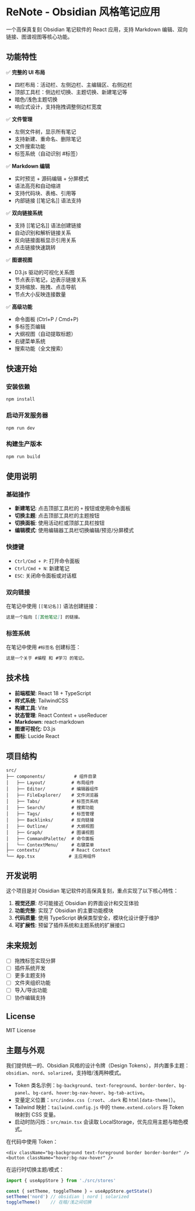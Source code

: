 # ReNote - Obsidian 风格笔记应用

一个高保真复刻 Obsidian 笔记软件的 React 应用，支持 Markdown 编辑、双向链接、图谱视图等核心功能。

## 功能特性

✅ **完整的 UI 布局**
- 四栏布局：活动栏、左侧边栏、主编辑区、右侧边栏
- 顶部工具栏：侧边栏切换、主题切换、新建笔记等
- 暗色/浅色主题切换
- 响应式设计，支持拖拽调整侧边栏宽度

✅ **文件管理**
- 左侧文件树，显示所有笔记
- 支持新建、重命名、删除笔记
- 文件搜索功能
- 标签系统（自动识别 #标签）

✅ **Markdown 编辑**
- 实时预览 + 源码编辑 + 分屏模式
- 语法高亮和自动缩进
- 支持代码块、表格、引用等
- 内部链接 [[笔记名]] 语法支持

✅ **双向链接系统**
- 支持 [[笔记名]] 语法创建链接
- 自动识别和解析链接关系
- 反向链接面板显示引用关系
- 点击链接快速跳转

✅ **图谱视图**
- D3.js 驱动的可视化关系图
- 节点表示笔记，边表示链接关系
- 支持缩放、拖拽、点击导航
- 节点大小反映连接数量

✅ **高级功能**
- 命令面板 (Ctrl+P / Cmd+P)
- 多标签页编辑
- 大纲视图（自动提取标题）
- 右键菜单系统
- 搜索功能（全文搜索）

## 快速开始

### 安装依赖
```bash
npm install
```

### 启动开发服务器
```bash
npm run dev
```

### 构建生产版本
```bash
npm run build
```

## 使用说明

### 基础操作
- **新建笔记**: 点击顶部工具栏的 `+` 按钮或使用命令面板
- **切换主题**: 点击顶部工具栏的主题按钮
- **切换面板**: 使用活动栏或顶部工具栏按钮
- **编辑模式**: 使用编辑器工具栏切换编辑/预览/分屏模式

### 快捷键
- `Ctrl/Cmd + P`: 打开命令面板
- `Ctrl/Cmd + N`: 新建笔记
- `ESC`: 关闭命令面板或对话框

### 双向链接
在笔记中使用 `[[笔记名]]` 语法创建链接：
```markdown
这是一个指向 [[其他笔记]] 的链接。
```

### 标签系统
在笔记中使用 `#标签名` 创建标签：
```markdown
这是一个关于 #编程 和 #学习 的笔记。
```

## 技术栈

- **前端框架**: React 18 + TypeScript
- **样式系统**: TailwindCSS
- **构建工具**: Vite
- **状态管理**: React Context + useReducer
- **Markdown**: react-markdown
- **图谱可视化**: D3.js
- **图标**: Lucide React

## 项目结构

```
src/
├── components/           # 组件目录
│   ├── Layout/          # 布局组件
│   ├── Editor/          # 编辑器组件
│   ├── FileExplorer/    # 文件浏览器
│   ├── Tabs/            # 标签页系统
│   ├── Search/          # 搜索功能
│   ├── Tags/            # 标签管理
│   ├── Backlinks/       # 反向链接
│   ├── Outline/         # 大纲视图
│   ├── Graph/           # 图谱视图
│   ├── CommandPalette/  # 命令面板
│   └── ContextMenu/     # 右键菜单
├── contexts/            # React Context
└── App.tsx             # 主应用组件
```

## 开发说明

这个项目是对 Obsidian 笔记软件的高保真复刻，重点实现了以下核心特性：

1. **视觉还原**: 尽可能接近 Obsidian 的界面设计和交互体验
2. **功能完整**: 实现了 Obsidian 的主要功能模块
3. **代码质量**: 使用 TypeScript 确保类型安全，模块化设计便于维护
4. **可扩展性**: 预留了插件系统和主题系统的扩展接口

## 未来规划

- [ ] 拖拽标签实现分屏
- [ ] 插件系统开发
- [ ] 更多主题支持
- [ ] 文件夹组织功能
- [ ] 导入/导出功能
- [ ] 协作编辑支持

## License

MIT License

## 主题与外观

我们提供统一的、Obsidian 风格的设计令牌（Design Tokens），并内置多主题：`obsidian`、`nord`、`solarized`，支持暗/浅两种模式。

- Token 类名示例：`bg-background`、`text-foreground`、`border-border`、`bg-panel`、`bg-card`、`hover:bg-nav-hover`、`bg-tab-active`。
- 变量定义位置：`src/index.css`（`:root`、`.dark` 和 `html[data-theme]`）。
- Tailwind 映射：`tailwind.config.js` 中的 `theme.extend.colors` 将 Token 映射到 CSS 变量。
- 启动时防闪烁：`src/main.tsx` 会读取 LocalStorage，优先应用主题与暗色模式。

在代码中使用 Token：
```tsx
<div className="bg-background text-foreground border border-border" />
<button className="hover:bg-nav-hover" />
```

在运行时切换主题/模式：
```ts
import { useAppStore } from './src/stores'

const { setTheme, toggleTheme } = useAppStore.getState()
setTheme('nord') // obsidian | nord | solarized
toggleTheme()    // 在暗/浅之间切换
```
